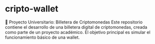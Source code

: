 # cripto-wallet
📱 Proyecto Universitario: Billetera de Criptomonedas Este repositorio contiene el desarrollo de una billetera digital de criptomonedas, creada como parte de un proyecto académico. El objetivo principal es simular el funcionamiento básico de una wallet.
